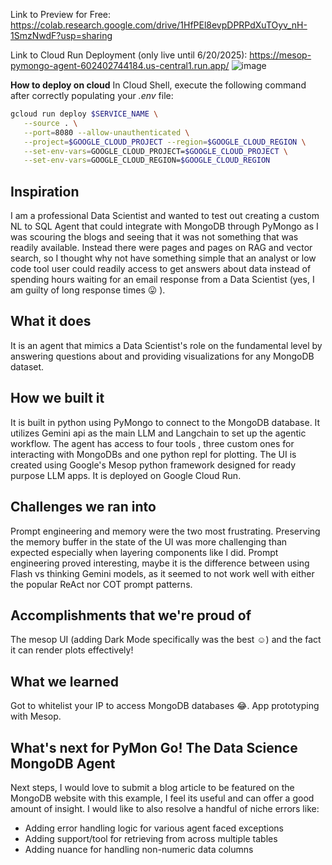 Link to Preview for Free: https://colab.research.google.com/drive/1HfPEl8evpDPRPdXuTOyv_nH-1SmzNwdF?usp=sharing

Link to Cloud Run Deployment (only live until 6/20/2025): https://mesop-pymongo-agent-602402744184.us-central1.run.app/
![image](https://github.com/user-attachments/assets/aad6a1cf-c8cf-448f-a22e-2e01b5145072)

**How to deploy on cloud**
 In Cloud Shell, execute the following command after correctly populating your *.env* file:

   ```bash
   gcloud run deploy $SERVICE_NAME \
      --source . \
      --port=8080 --allow-unauthenticated \
      --project=$GOOGLE_CLOUD_PROJECT --region=$GOOGLE_CLOUD_REGION \
      --set-env-vars=GOOGLE_CLOUD_PROJECT=$GOOGLE_CLOUD_PROJECT \
      --set-env-vars=GOOGLE_CLOUD_REGION=$GOOGLE_CLOUD_REGION
   ```

## Inspiration
I am a professional Data Scientist and wanted to test out creating a custom NL to SQL Agent that could integrate with MongoDB through PyMongo as I was scouring the blogs and seeing that it was not something that was readily available. Instead there were pages and pages on RAG and vector search, so I thought why not have something simple that an analyst or low code tool user could readily access to get answers about data instead of spending hours waiting for an email response from a Data Scientist (yes, I am guilty of long response times 😛 ).

## What it does
It is an agent that mimics a Data Scientist's role on the fundamental level by answering questions about and providing visualizations for any MongoDB dataset.

## How we built it
It is built in python using PyMongo to connect to the MongoDB database. It utilizes Gemini api as the main LLM and Langchain to set up the agentic workflow. The agent has access to four tools , three custom ones for interacting with MongoDBs and one python repl for plotting. The UI is created using Google's Mesop python framework designed for ready purpose LLM apps. It is deployed on Google Cloud Run.

## Challenges we ran into
Prompt engineering and memory were the two most frustrating. Preserving the memory buffer in the state of the UI was more challenging than expected especially when layering components like I did. Prompt engineering proved interesting, maybe it is the difference between using Flash vs thinking Gemini models, as it seemed to not work well with either the popular ReAct nor COT prompt patterns.

## Accomplishments that we're proud of
The mesop UI (adding Dark Mode specifically was the best ☺️) and the fact it can render plots effectively!

## What we learned
Got to whitelist your IP to access MongoDB databases 😂. App prototyping with Mesop.

## What's next for PyMon Go! The Data Science MongoDB Agent
Next steps, I would love to submit a blog article to be featured on the MongoDB website with this example, I feel its useful and can offer a good amount of insight.
I would like to also resolve a handful of niche errors like:
- Adding error handling logic for various agent faced exceptions
- Adding support/tool for retrieving from across multiple tables
- Adding nuance for handling non-numeric data columns
